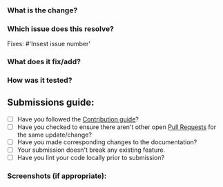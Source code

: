 ### What is the change?

### Which issue does this resolve?
Fixes: #'Insest issue number'


### What does it fix/add?


### How was it tested?


## Submissions guide:
- [ ] Have you followed the [Contribution guide](https://github.com/sudo-rgorai/DarkSite/blob/master/CONTRIBUTING.md)?
- [ ] Have you checked to ensure there aren't other open [Pull Requests](https://github.com/sudo-rgorai/DarkSite/pulls) for the same update/change?
- [ ] Have you made corresponding changes to the documentation?
- [ ] Your submission doesn't break any existing feature.
- [ ] Have you lint your code locally prior to submission?

### Screenshots (if appropriate):
